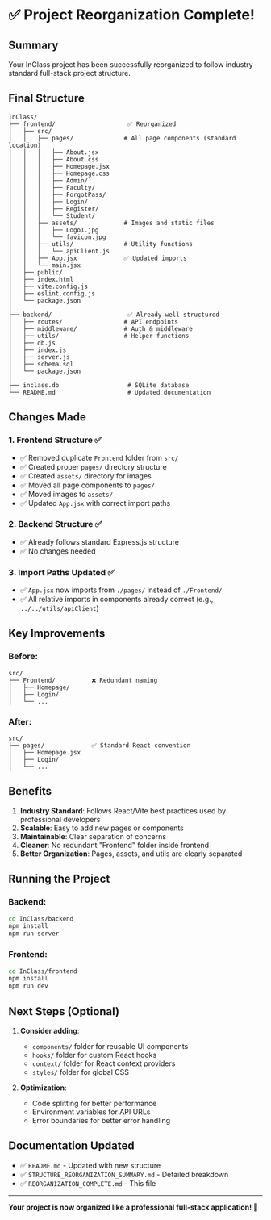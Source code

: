 # ✅ Project Reorganization Complete!

## Summary

Your InClass project has been successfully reorganized to follow industry-standard full-stack project structure.

## Final Structure

```
InClass/
├── frontend/                    ✅ Reorganized
│   ├── src/
│   │   ├── pages/              # All page components (standard location)
│   │   │   ├── About.jsx
│   │   │   ├── About.css
│   │   │   ├── Homepage.jsx
│   │   │   ├── Homepage.css
│   │   │   ├── Admin/
│   │   │   ├── Faculty/
│   │   │   ├── ForgotPass/
│   │   │   ├── Login/
│   │   │   ├── Register/
│   │   │   └── Student/
│   │   ├── assets/             # Images and static files
│   │   │   ├── Logo1.jpg
│   │   │   └── favicon.jpg
│   │   ├── utils/              # Utility functions
│   │   │   └── apiClient.js
│   │   ├── App.jsx             ✅ Updated imports
│   │   └── main.jsx
│   ├── public/
│   ├── index.html
│   ├── vite.config.js
│   ├── eslint.config.js
│   └── package.json
│
├── backend/                     ✅ Already well-structured
│   ├── routes/                 # API endpoints
│   ├── middleware/             # Auth & middleware
│   ├── utils/                  # Helper functions
│   ├── db.js
│   ├── index.js
│   ├── server.js
│   ├── schema.sql
│   └── package.json
│
├── inclass.db                   # SQLite database
└── README.md                    # Updated documentation
```

## Changes Made

### 1. Frontend Structure ✅

- ✅ Removed duplicate `Frontend` folder from `src/`
- ✅ Created proper `pages/` directory structure
- ✅ Created `assets/` directory for images
- ✅ Moved all page components to `pages/`
- ✅ Moved images to `assets/`
- ✅ Updated `App.jsx` with correct import paths

### 2. Backend Structure ✅

- ✅ Already follows standard Express.js structure
- ✅ No changes needed

### 3. Import Paths Updated ✅

- ✅ `App.jsx` now imports from `./pages/` instead of `./Frontend/`
- ✅ All relative imports in components already correct (e.g., `../../utils/apiClient`)

## Key Improvements

### Before:

```
src/
├── Frontend/          ❌ Redundant naming
│   ├── Homepage/
│   ├── Login/
│   └── ...
```

### After:

```
src/
├── pages/             ✅ Standard React convention
│   ├── Homepage.jsx
│   ├── Login/
│   └── ...
```

## Benefits

1. **Industry Standard**: Follows React/Vite best practices used by professional developers
2. **Scalable**: Easy to add new pages or components
3. **Maintainable**: Clear separation of concerns
4. **Cleaner**: No redundant "Frontend" folder inside frontend
5. **Better Organization**: Pages, assets, and utils are clearly separated

## Running the Project

### Backend:

```bash
cd InClass/backend
npm install
npm run server
```

### Frontend:

```bash
cd InClass/frontend
npm install
npm run dev
```

## Next Steps (Optional)

1. **Consider adding**:

   - `components/` folder for reusable UI components
   - `hooks/` folder for custom React hooks
   - `context/` folder for React context providers
   - `styles/` folder for global CSS

2. **Optimization**:
   - Code splitting for better performance
   - Environment variables for API URLs
   - Error boundaries for better error handling

## Documentation Updated

- ✅ `README.md` - Updated with new structure
- ✅ `STRUCTURE_REORGANIZATION_SUMMARY.md` - Detailed breakdown
- ✅ `REORGANIZATION_COMPLETE.md` - This file

---

**Your project is now organized like a professional full-stack application! 🎉**
